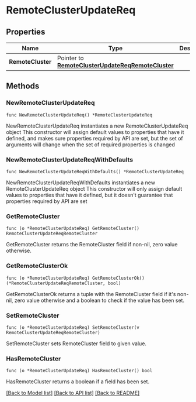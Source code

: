 # RemoteClusterUpdateReq

## Properties

Name | Type | Description | Notes
------------ | ------------- | ------------- | -------------
**RemoteCluster** | Pointer to [**RemoteClusterUpdateReqRemoteCluster**](RemoteClusterUpdateReqRemoteCluster.md) |  | [optional] 

## Methods

### NewRemoteClusterUpdateReq

`func NewRemoteClusterUpdateReq() *RemoteClusterUpdateReq`

NewRemoteClusterUpdateReq instantiates a new RemoteClusterUpdateReq object
This constructor will assign default values to properties that have it defined,
and makes sure properties required by API are set, but the set of arguments
will change when the set of required properties is changed

### NewRemoteClusterUpdateReqWithDefaults

`func NewRemoteClusterUpdateReqWithDefaults() *RemoteClusterUpdateReq`

NewRemoteClusterUpdateReqWithDefaults instantiates a new RemoteClusterUpdateReq object
This constructor will only assign default values to properties that have it defined,
but it doesn't guarantee that properties required by API are set

### GetRemoteCluster

`func (o *RemoteClusterUpdateReq) GetRemoteCluster() RemoteClusterUpdateReqRemoteCluster`

GetRemoteCluster returns the RemoteCluster field if non-nil, zero value otherwise.

### GetRemoteClusterOk

`func (o *RemoteClusterUpdateReq) GetRemoteClusterOk() (*RemoteClusterUpdateReqRemoteCluster, bool)`

GetRemoteClusterOk returns a tuple with the RemoteCluster field if it's non-nil, zero value otherwise
and a boolean to check if the value has been set.

### SetRemoteCluster

`func (o *RemoteClusterUpdateReq) SetRemoteCluster(v RemoteClusterUpdateReqRemoteCluster)`

SetRemoteCluster sets RemoteCluster field to given value.

### HasRemoteCluster

`func (o *RemoteClusterUpdateReq) HasRemoteCluster() bool`

HasRemoteCluster returns a boolean if a field has been set.


[[Back to Model list]](../README.md#documentation-for-models) [[Back to API list]](../README.md#documentation-for-api-endpoints) [[Back to README]](../README.md)


